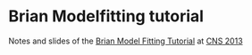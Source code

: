 Brian Modelfitting tutorial
===========================

Notes and slides of the [Brian Model Fitting Tutorial](http://briansimulator.org/brian-tutorial-cns-2013/) at [CNS 2013](http://www.cnsorg.org/cns-2013-paris)



